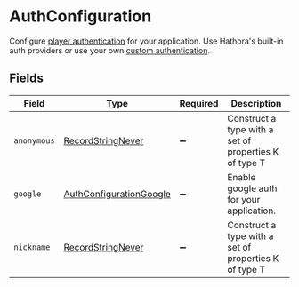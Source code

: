 # AuthConfiguration

Configure [player authentication](https://hathora.dev/docs/lobbies-and-matchmaking/auth-service) for your application. Use Hathora's built-in auth providers or use your own [custom authentication](https://hathora.dev/docs/lobbies-and-matchmaking/auth-service#custom-auth-provider).


## Fields

| Field                                                                     | Type                                                                      | Required                                                                  | Description                                                               |
| ------------------------------------------------------------------------- | ------------------------------------------------------------------------- | ------------------------------------------------------------------------- | ------------------------------------------------------------------------- |
| `anonymous`                                                               | [RecordStringNever](../../models/shared/RecordStringNever.md)             | :heavy_minus_sign:                                                        | Construct a type with a set of properties K of type T                     |
| `google`                                                                  | [AuthConfigurationGoogle](../../models/shared/AuthConfigurationGoogle.md) | :heavy_minus_sign:                                                        | Enable google auth for your application.                                  |
| `nickname`                                                                | [RecordStringNever](../../models/shared/RecordStringNever.md)             | :heavy_minus_sign:                                                        | Construct a type with a set of properties K of type T                     |